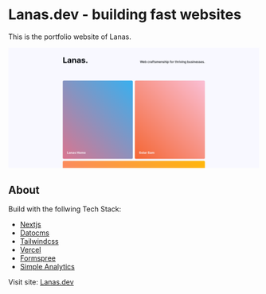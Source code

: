 # Lanas.dev - building fast websites

This is the portfolio website of Lanas.

![Lanas.dev Screenshot](docs/LanasWebDesign.png)

## About

Build with the follwing Tech Stack:

- [Nextjs](https://nextjs.org/)
- [Datocms](https://www.datocms.com/)
- [Tailwindcss](https://tailwindcss.com/)
- [Vercel](https://vercel.com/)
- [Formspree](https://formspree.io/)
- [Simple Analytics](https://simpleanalytics.com/)

Visit site: [Lanas.dev](https://lanas.dev)

